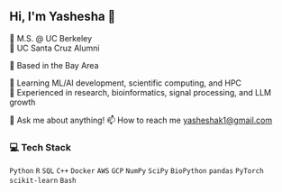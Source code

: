 ## Hi, I'm Yashesha 👋

🐻 M.S. @ UC Berkeley     
🐌 UC Santa Cruz Alumni  

🌉 Based in the Bay Area

🌱 Learning ML/AI development, scientific computing, and HPC      
🧪 Experienced in research, bioinformatics, signal processing, and LLM growth 

💬 Ask me about anything!
📫 How to reach me yasheshak1@gmail.com

### 💻 Tech Stack  
`Python` `R` `SQL` `C++` `Docker` `AWS` `GCP` `NumPy` `SciPy` `BioPython`   `pandas` `PyTorch` `scikit-learn` `Bash`

